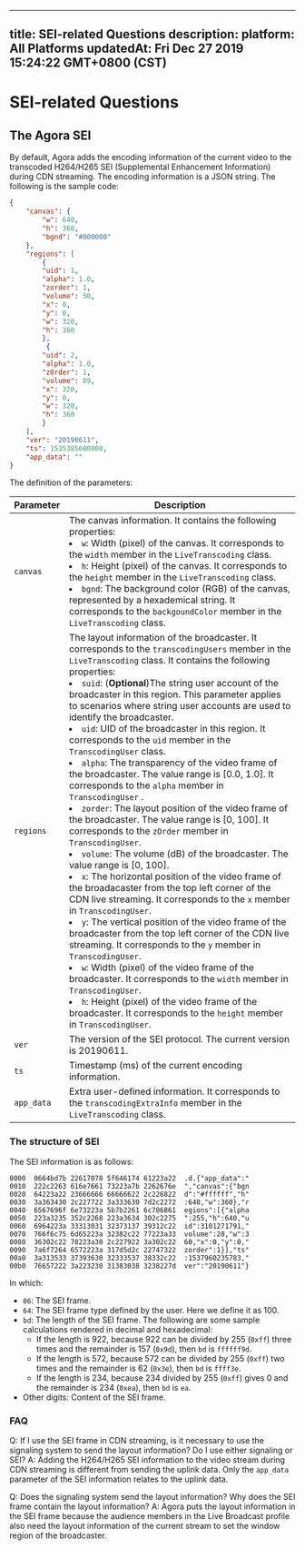 
---
title: SEI-related Questions
description: 
platform: All Platforms
updatedAt: Fri Dec 27 2019 15:24:22 GMT+0800 (CST)
---
# SEI-related Questions
## The Agora SEI

By default, Agora adds the encoding information of the current video to the transcoded H264/H265 SEI (Supplemental Enhancement Information) during CDN streaming. The encoding information is a JSON string. The following is the sample code:

```json
{
    "canvas": {        
        "w": 640,
        "h": 360,
        "bgnd": "#000000"
    },
    "regions": [
        {
        "uid": 1,
        "alpha": 1.0,
        "zorder": 1,
        "volume": 50, 
        "x": 0, 
        "y": 0,   
        "w": 320,
        "h": 360
        },
         {
        "uid": 2,
        "alpha": 1.0,
        "zOrder": 1,
        "volume": 89,
        "x": 320,
        "y": 0,   
        "w": 320,
        "h": 360
        }
    ],
    "ver": "20190611",
    "ts": 1535385600000,
    "app_data": ""
}
```

The definition of the parameters:

| Parameter | Description                                                  |
| --------- | ------------------------------------------------------------ |
| `canvas`    | The canvas information. It contains the following properties:<br><li>`w`: Width (pixel) of the canvas. It corresponds to the  `width`  member in the `LiveTranscoding` class.<br><li>`h`: Height (pixel) of the canvas. It corresponds to the `height` member in the `LiveTranscoding` class.<br><li>`bgnd`: The background color (RGB) of the canvas, represented by a hexademical string. It corresponds to the `backgoundColor` member in the `LiveTranscoding` class. |
| `regions`   | The layout information of the broadcaster. It corresponds to the  `transcodingUsers` member in the `LiveTranscoding` class. It contains the following properties:<br><li>`suid`: (**Optional**)The string user account of the broadcaster in this region. This parameter applies to scenarios where string user accounts are used to identify the broadcaster.<br><li>`uid`: UID of the broadcaster in this region. It corresponds to the `uid` member in the `TranscodingUser` class.<br><li>`alpha`: The transparency of the video frame of the broadcaster. The value range is [0.0, 1.0]. It corresponds to the `alpha` member in `TranscodingUser` .<br><li>`zorder`: The layout position of the video frame of the broadcaster. The value range is [0, 100]. It corresponds to the `zOrder` member in `TranscodingUser`.<br><li>`volume`: The volume (dB) of the broadcaster. The value range is [0, 100].<br><li>`x`: The horizontal position of the video frame of the broadacaster from the top left corner of the CDN live streaming. It corresponds to the `x` member in `TranscodingUser`.<br><li>`y`: The vertical position of the video frame of the broadcaster from the top left corner of the CDN live streaming. It corresponds to the `y` member in `TranscodingUser`.<br><li>`w`: Width (pixel) of the video frame of the broadcaster. It corresponds to the `width` member in `TranscodingUser`.<br><li>`h`: Height (pixel) of the video frame of the broadcaster. It corresponds to the `height` member in `TranscodingUser`. |
| `ver`       | The version of the SEI protocol. The current version is 20190611. |
| `ts`        | Timestamp (ms) of the current encoding information.               |
| `app_data`  | Extra user-defined information. It corresponds to the `transcodingExtraInfo` member in the `LiveTranscoding` class. |

### The structure of SEI

The SEI information is as follows:

```
0000  0664bd7b 22617070 5f646174 61223a22  .d.{"app_data":"
0010  222c2263 616e7661 73223a7b 2262676e  ","canvas":{"bgn
0020  64223a22 23666666 66666622 2c226822  d":"#ffffff","h"
0030  3a363430 2c227722 3a333630 7d2c2272  :640,"w":360},"r
0040  6567696f 6e73223a 5b7b2261 6c706861  egions":[{"alpha
0050  223a3235 352c2268 223a3634 302c2275  ":255,"h":640,"u
0060  6964223a 33313031 32373137 39312c22  id":3101271791,"
0070  766f6c75 6d65223a 32382c22 77223a33  volume":28,"w":3
0080  36302c22 78223a30 2c227922 3a302c22  60,"x":0,"y":0,"
0090  7a6f7264 6572223a 317d5d2c 22747322  zorder":1}],"ts"
00a0  3a313533 37393630 32333537 38332c22  :1537960235783,"
00b0  76657222 3a223230 31383038 3238227d  ver":"20190611"}
```

In which:

- `06`: The SEI frame.
- `64`: The SEI frame type defined by the user. Here we define it as 100.
- `bd`: The length of the SEI frame. The following are some sample calculations rendered in decimal and hexadecimal:
	- If the length is 922, because 922 can be divided by 255 (`0xff`) three times and the remainder is 157 (`0x9d`), then `bd` is `ffffff9d`. 
	- If the length is 572, because 572 can be divided by 255 (`0xff`) two times and the remainder is 62 (`0x3e`), then `bd` is `ffff3e`. 
	- If the length is 234, because 234 divided by 255 (`0xff`) gives 0 and the remainder is 234 (`0xea`), then `bd` is `ea`.
- Other digits: Content of the SEI frame.

### FAQ

Q: If I use the SEI frame in CDN streaming, is it necessary to use the signaling system to send the layout information? Do I use either signaling or SEI?
A: Adding the H264/H265 SEI information to the video stream during CDN streaming is different from sending the uplink data. Only the `app_data` parameter of the SEI information relates to the uplink data. 

Q: Does the signaling system send the layout information? Why does the SEI frame contain the layout information?
A: Agora puts the layout information in the SEI frame because the audience members in the Live Broadcast profile also need the layout information of the current stream to set the window region of the broadcaster.
